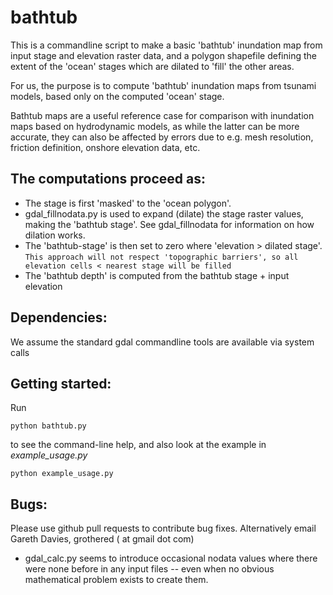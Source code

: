 bathtub
============

This is a commandline script to make a basic 'bathtub' inundation map from input stage and elevation raster data, and a polygon shapefile defining the extent of the 'ocean' stages which are dilated to 'fill' the other areas.

For us, the purpose is to compute 'bathtub' inundation maps from tsunami models, based only on the
computed 'ocean' stage. 

Bathtub maps are a useful reference case for comparison with inundation maps based on hydrodynamic models, as while the latter can be more accurate, they can also be affected by errors due to e.g. mesh resolution, friction definition, onshore elevation data, etc.

The computations proceed as:
----------------------------
* The stage is first 'masked' to the 'ocean polygon'.
* gdal_fillnodata.py is used to expand (dilate) the stage raster values, making the 'bathtub stage'. See gdal_fillnodata for information on how dilation works.
* The 'bathtub-stage' is then set to zero where 'elevation > dilated stage'. ``` This approach will not respect 'topographic barriers', so all elevation cells < nearest stage will be filled ```
* The 'bathtub depth' is computed from the bathtub stage + input elevation

Dependencies: 
-------------
We assume the standard gdal commandline tools are available via system calls

Getting started:
----------------
Run

    python bathtub.py
to see the command-line help, and also look at the example in *example_usage.py*

    python example_usage.py

Bugs:
----
Please use github pull requests to contribute bug fixes. Alternatively email Gareth Davies, grothered ( at gmail dot com)

* gdal_calc.py seems to introduce occasional nodata values where there were none before in any input files -- even when no obvious mathematical problem exists to create them. 
